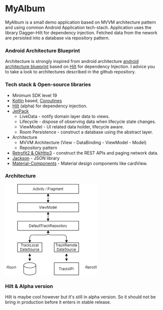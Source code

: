 # MyAlbum
MyAlbum is a small demo application based on MVVM architecture pattern and using common Android Application tech-stach.
Application uses the library Dagger-Hilt for dependency injection.
Fetched data from the nework are persisted into a database via repository pattern.

### Android Architecture Blueprint
Architecture is strongly inspired from android architecture [android architecture blueprint](https://github.com/android/architecture-samples/tree/dev-hilt) based on [Hilt](https://developer.android.com/training/dependency-injection/hilt-android) for dependency Injection.
I advice you to take a look to architectures described in the github repository.

### Tech stack & Open-source libraries
- Minimum SDK level 19
- [Kotlin](https://kotlinlang.org/) based, [Coroutines](https://github.com/Kotlin/kotlinx.coroutines)
- [Hilt](https://developer.android.com/training/dependency-injection/hilt-android) (alpha) for dependency injection.
- [JetPack](https://developer.android.com/jetpack)
  - LiveData - notify domain layer data to views.
  - Lifecycle - dispose of observing data when lifecycle state changes.
  - ViewModel - UI related data holder, lifecycle aware.
  - Room Persistence - construct a database using the abstract layer.
- Architecture
  - MVVM Architecture (View - DataBinding - ViewModel - Model)
  - Repository pattern
- [Retrofit2 & OkHttp3](https://github.com/square/retrofit) - construct the REST APIs and paging network data.
- [Jackson](https://github.com/FasterXML/jackson-core) - JSON library
- [Material-Components](https://github.com/material-components/material-components-android) - Material design components like cardView.

### Architecture

![Architecture](./doc/architecture.png)

### Hilt & Alpha version
Hilt is maybe cool however but it's still in alpha version. So it should not be bring in production before it enters in stable release.
